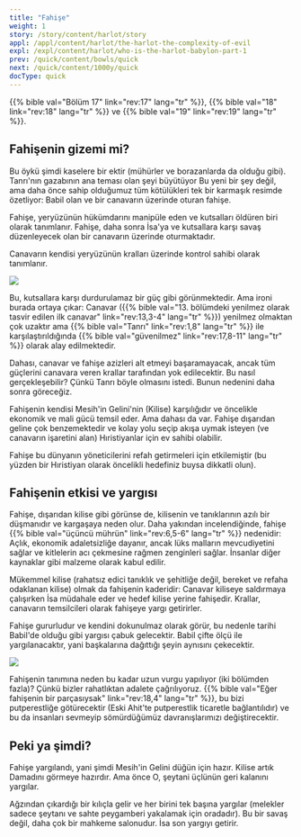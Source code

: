 ```yaml
---
title: "Fahişe"
weight: 1
story: /story/content/harlot/story
appl: /appl/content/harlot/the-harlot-the-complexity-of-evil
expl: /expl/content/harlot/who-is-the-harlot-babylon-part-1
prev: /quick/content/bowls/quick
next: /quick/content/1000y/quick
docType: quick
---
```


{{% bible val="Bölüm 17" link="rev:17" lang="tr" %}}, {{% bible val="18" link="rev:18" lang="tr" %}} ve {{% bible val="19" link="rev:19" lang="tr" %}}.

## Fahişenin gizemi mi?

Bu öykü şimdi kaselere bir ektir (mühürler ve borazanlarda da olduğu gibi). Tanrı'nın gazabının ana teması olan şeyi büyütüyor Bu yeni bir şey değil, ama daha önce sahip olduğumuz tüm kötülükleri tek bir karmaşık resimde özetliyor: Babil olan ve bir canavarın üzerinde oturan fahişe.

Fahişe, yeryüzünün hükümdarını manipüle eden ve kutsalları öldüren biri olarak tanımlanır. Fahişe, daha sonra İsa'ya ve kutsallara karşı savaş düzenleyecek olan bir canavarın üzerinde oturmaktadır.

Canavarın kendisi yeryüzünün kralları üzerinde kontrol sahibi olarak tanımlanır.

![](/images/Hure+Tier_tr.jpg)

Bu, kutsallara karşı durdurulamaz bir güç gibi görünmektedir. Ama ironi burada ortaya çıkar: Canavar ({{% bible val="13. bölümdeki yenilmez olarak tasvir edilen ilk canavar" link="rev:13,3-4" lang="tr" %}}) yenilmez olmaktan çok uzaktır ama {{% bible val="Tanrı" link="rev:1,8" lang="tr" %}} ile karşılaştırıldığında {{% bible val="güvenilmez" link="rev:17,8-11" lang="tr" %}} olarak alay edilmektedir.

Dahası, canavar ve fahişe azizleri alt etmeyi başaramayacak, ancak tüm güçlerini canavara veren krallar tarafından yok edilecektir. Bu nasıl gerçekleşebilir? Çünkü Tanrı böyle olmasını istedi. Bunun nedenini daha sonra göreceğiz.

Fahişenin kendisi Mesih'in Gelini'nin (Kilise) karşılığıdır ve öncelikle ekonomik ve mali gücü temsil eder. Ama dahası da var. Fahişe dışarıdan geline çok benzemektedir ve kolay yolu seçip akışa uymak isteyen (ve canavarın işaretini alan) Hıristiyanlar için ev sahibi olabilir.

Fahişe bu dünyanın yöneticilerini refah getirmeleri için etkilemiştir (bu yüzden bir Hıristiyan olarak öncelikli hedefiniz buysa dikkatli olun).

## Fahişenin etkisi ve yargısı

Fahişe, dışarıdan kilise gibi görünse de, kilisenin ve tanıklarının azılı bir düşmanıdır ve kargaşaya neden olur. Daha yakından incelendiğinde, fahişe {{% bible val="üçüncü mührün" link="rev:6,5-6" lang="tr" %}} nedenidir: Açlık, ekonomik adaletsizliğe dayanır, ancak lüks malların mevcudiyetini sağlar ve kitlelerin acı çekmesine rağmen zenginleri sağlar. İnsanlar diğer kaynaklar gibi malzeme olarak kabul edilir.

Mükemmel kilise (rahatsız edici tanıklık ve şehitliğe değil, bereket ve refaha odaklanan kilise) olmak da fahişenin kaderidir: Canavar kiliseye saldırmaya çalışırken İsa müdahale eder ve hedef kilise yerine fahişedir. Krallar, canavarın temsilcileri olarak fahişeye yargı getirirler.

Fahişe gururludur ve kendini dokunulmaz olarak görür, bu nedenle tarihi Babil'de olduğu gibi yargısı çabuk gelecektir. Babil çifte ölçü ile yargılanacaktır, yani başkalarına dağıttığı şeyin aynısını çekecektir.

![](/images/Hure_tr.jpg)

Fahişenin tanımına neden bu kadar uzun vurgu yapılıyor (iki bölümden fazla)? Çünkü bizler rahatlıktan adalete çağrılıyoruz. {{% bible val="Eğer fahişenin bir parçasıysak" link="rev:18,4" lang="tr" %}}, bu bizi putperestliğe götürecektir (Eski Ahit'te putperestlik ticaretle bağlantılıdır) ve bu da insanları sevmeyip sömürdüğümüz davranışlarımızı değiştirecektir.

## Peki ya şimdi?

Fahişe yargılandı, yani şimdi Mesih'in Gelini düğün için hazır. Kilise artık Damadını görmeye hazırdır. Ama önce O, şeytani üçlünün geri kalanını yargılar.

Ağzından çıkardığı bir kılıçla gelir ve her birini tek başına yargılar (melekler sadece şeytanı ve sahte peygamberi yakalamak için oradadır). Bu bir savaş değil, daha çok bir mahkeme salonudur. İsa son yargıyı getirir.
